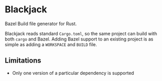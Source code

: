 # Blackjack
Bazel Build file generator for Rust.

Blackjack reads standard `Cargo.toml`, so the same project can build with both `cargo` and Bazel.
Adding Bazel support to an existing project is as simple as adding a `WORKSPACE` and `BUILD` file.

## Limitations
* Only one version of a particular dependency is supported

